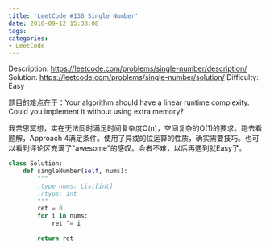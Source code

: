 ```yaml
---
title: 'LeetCode #136 Single Number'
date: 2018-09-12 15:38:08
tags:
categories:
- LeetCode
---
```


Description: https://leetcode.com/problems/single-number/description/
Solution: https://leetcode.com/problems/single-number/solution/
Difficulty: Easy

题目的难点在于：Your algorithm should have a linear runtime complexity. Could you implement it without using extra memory?

我苦思冥想，实在无法同时满足时间复杂度O(n)，空间复杂的O(1)的要求。跑去看题解，Approach 4满足条件。使用了异或的位运算的性质，确实需要技巧。也可以看到评论区充满了"awesome"的感叹。会者不难，以后再遇到就Easy了。

```python
class Solution:
    def singleNumber(self, nums):
        """
        :type nums: List[int]
        :rtype: int
        """
        ret = 0
        for i in nums:
            ret ^= i
            
        return ret
```